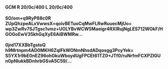 #### GCM R 20/0c/400 L 20/0c/400
**SO/om+q9RyP88c0R**<br/>**ZUpQhzpeALxVwwsX+qoivBETuoCqMwFLRwRuuecMjUo=**<br/>**wp3ZwRv7SJTgsc1vmz+UOLYBvWCW5Maeigr4RXIRujNgLES712WOkF/HGOGoEwV35khGqXyE6AiBWMRw...**<br/><br/>
**0jrd17XXBbTgstoQ**<br/>**h9Mrtnpm4AD0MKH6ZqIFkWONmNhsdADqosgg3PcyYek=**<br/>**S5YX1r9bE0nEZ96ohGkuWboydUgFPCEt61TZ0+JTf0/ruNrfmFCXPZlGUn0pNIukkBDnhrbGSvA5C59/...**